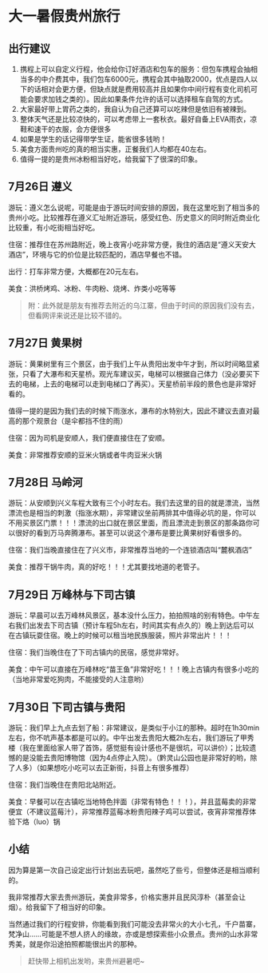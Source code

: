 # 大一暑假贵州旅行

## 出行建议
1. 携程上可以自定义行程，他会给你订好酒店和包车的服务：但包车携程会抽相当多的中介费其中，我们包车6000元，携程会其中抽取2000，优点是四人以下的话相对会更方便，但缺点就是费用较高并且如果你中间行程有变化司机可能会要求加钱之类的）。因此如果条件允许的话可以选择租车自驾的方式。
2. 大家最好带上胃药之类的，我自认为自己还算可以吃辣但是依旧有被辣到。
3. 整体天气还是比较凉快的，可以考虑带上一套秋衣。最好自备上EVA雨衣，凉鞋和速干的衣服，会方便很多
4. 如果是学生的话记得带学生证，能省很多钱哟！
5. 美食方面贵州吃的真的相当实惠，正餐我们人均都在40左右。
6. 值得一提的是贵州冰粉相当好吃，给我留下了很深的印象。

## 7月26日 遵义
游玩：遵义怎么说呢，可能是由于游玩时间安排的原因，我在这里吃到了相当多的贵州小吃。比较推荐在遵义汇址附近游玩，感受红色、历史意义的同时附近商业化比较重，有小吃街相当好吃。

住宿：推荐住在苏州路附近，晚上夜宵小吃非常方便，我住的酒店是“遵义天安大酒店”，环境与它的价位是比较匹配的，酒店早餐也不错。

出行：打车非常方便，大概都在20元左右。

美食：洪桥烤鸡、冰粉、牛肉粉、烧烤、炸类小吃等等

> 附：此外就是朋友有推荐去附近的乌江寨，但由于时间的原因我们没有去，但看网评来说还是比较不错的。

## 7月27日 黄果树
游玩：黄果树里有三个景区，由于我们上午从贵阳出发中午才到，所以时间略显紧张，只看了大瀑布和天星桥。观光车建议买，电梯可以根据自己体力（没必要买下去的电梯，上去的电梯可以走到电梯口了再买）。天星桥前半段的景色也是非常好看的。

值得一提的是因为我们去的时候下雨涨水，瀑布的水特别大，因此不建议去直对最高的那个观景台（是伞都挡不住的雨）

住宿：因为司机是安顺人，我们便直接住在了安顺。

美食：非常推荐安顺的豆米火锅或者牛肉豆米火锅


## 7月28日 马岭河

游玩：从安顺到兴义车程大致有三个小时左右。我们去这里的目的就是漂流，当然漂流也是相当的刺激（指涨水期），非常建议坐前两排其中值得必坑的是，你可以不用买景区门票！！！漂流的出口就在景区里面，而且漂流走到景区的那条路你可以很好的看到万马奔腾瀑布。甚至可以说这个瀑布是要比黄果树好看很多的。

住宿：我们当晚直接住在了兴义市，非常推荐当地的一个连锁酒店叫“麓枫酒店”

美食：推荐干锅牛肉，真的好吃！！！尤其要找地道的老管子。


## 7月29日 万峰林与下司古镇

游玩：早晨可以去万峰林风景区，基本没什么压力，拍拍照啥的别有特色。中午左右我们出发去下司古镇（预计车程5h左右，时间其实有点久的）晚上到达后可以在古镇玩耍住宿。晚上的时候可以租当地民族服装，照片非常出片！！！

住宿：我们当晚住在了下司古镇内的民宿，感觉非常好。

美食：中午可以直接在万峰林吃“苗王鱼”非常好吃！！！晚上古镇内有很多小吃的（当地非常爱吃狗肉，不能接受的人注意哟）


## 7月30日 下司古镇与贵阳

游玩：我们早上九点去划了船：非常建议，是类似于小江的那种。超时在1h30min左右，你不吭声基本都是可以的。中午出发去贵阳大概2h左右，我们游玩了甲秀楼（我在里面给家人带了首饰，感觉挺有设计感也不是很坑，可以讲价）；比较遗憾的是没能去贵阳博物馆（因为4点停止入院）。（黔灵山公园也是非常好的哟，除了人多）（如果想吃小吃可以去正新街，抖音上有很多推荐）

住宿：我们当晚住在贵阳北站附近。

美食：早餐可以在古镇吃当地特色拌面（非常有特色！！！），并且蓝莓卖的非常便宜（不建议蓝莓汁），非常推荐蓝莓冰粉贵阳辣子鸡可以尝试，夜宵非常推荐体验下烙（luo）锅

## 小结
因为算是第一次自己设定出行计划出去玩吧，虽然吃了些亏，但整体还是相当顺利的。

我非常推荐大家去贵州游玩，美食非常多，价格实惠并且民风淳朴（甚至会让烟）。给我留下了相当好的印象。

当然通过我们的行程安排，你能看到我们可能没去非常火的大小七孔，千户苗寨，梵净山……可能是不想人挤人的缘故，亦或是想探索些小众景点。贵州的山水非常秀美，就是你沿途拍照都能很出片的那种。

> 赶快带上相机出发哟，来贵州避暑吧~